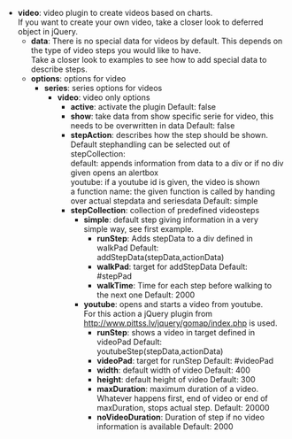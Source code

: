 * <strong>video</strong>: video plugin to create videos based on charts.<br>If you want to create your own video, take a closer look to deferred object in jQuery.
	* <strong>data</strong>: There is no special data for videos by default. This depends on the type of video steps you would like to have.<br>Take a closer look to examples to see how to add special data to describe steps.
	* <strong>options</strong>: options for video
		* <strong>series</strong>: series options for videos
			* <strong>video</strong>: video only options
				* <strong>active</strong>: activate the plugin
					Default: false
				* <strong>show</strong>: take data from show specific serie for video, this needs to be overwritten in data 
					Default: false
				* <strong>stepAction</strong>: describes how the step should be shown. Default stephandling can be selected out of stepCollection:<br>default: appends information from data to a div or if no div given opens an alertbox<br>youtube: if a youtube id is given, the video is shown<br>a function name: the given function is called by handing over actual stepdata and seriesdata
					Default: simple
				* <strong>stepCollection</strong>: collection of predefined videosteps
					* <strong>simple</strong>: default step giving information in a very simple way, see first example.
						* <strong>runStep</strong>: Adds stepData to a div defined in walkPad
							Default:  addStepData(stepData,actionData)
						* <strong>walkPad</strong>: target for addStepData
							Default: #stepPad
						* <strong>walkTime</strong>: Time for each step before walking to the next one
							Default: 2000
					* <strong>youtube</strong>: opens and starts a video from youtube.<br>For this action a jQuery plugin from http://www.pittss.lv/jquery/gomap/index.php is used.
						* <strong>runStep</strong>: shows a video in target defined in videoPad
							Default:  youtubeStep(stepData,actionData)
						* <strong>videoPad</strong>: target for runStep
							Default: #videoPad
						* <strong>width</strong>: default width of video
							Default: 400
						* <strong>height</strong>: default height of video
							Default: 300
						* <strong>maxDuration</strong>: maximum duration of a video. Whatever happens first, end of video or end of maxDuration, stops actual step.
							Default: 20000
						* <strong>noVideoDuration</strong>: Duration of step if no video information is available
							Default: 2000
